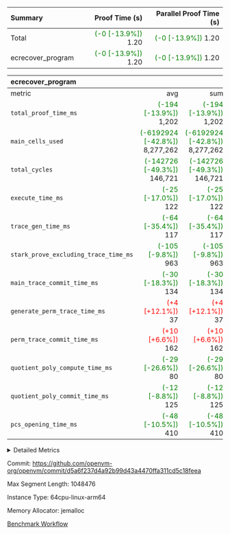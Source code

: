 | Summary | Proof Time (s) | Parallel Proof Time (s) |
|:---|---:|---:|
| Total | <span style='color: green'>(-0 [-13.9%])</span> 1.20 | <span style='color: green'>(-0 [-13.9%])</span> 1.20 |
| ecrecover_program | <span style='color: green'>(-0 [-13.9%])</span> 1.20 | <span style='color: green'>(-0 [-13.9%])</span> 1.20 |


| ecrecover_program |||||
|:---|---:|---:|---:|---:|
|metric|avg|sum|max|min|
| `total_proof_time_ms ` | <span style='color: green'>(-194 [-13.9%])</span> 1,202 | <span style='color: green'>(-194 [-13.9%])</span> 1,202 | <span style='color: green'>(-194 [-13.9%])</span> 1,202 | <span style='color: green'>(-194 [-13.9%])</span> 1,202 |
| `main_cells_used     ` | <span style='color: green'>(-6192924 [-42.8%])</span> 8,277,262 | <span style='color: green'>(-6192924 [-42.8%])</span> 8,277,262 | <span style='color: green'>(-6192924 [-42.8%])</span> 8,277,262 | <span style='color: green'>(-6192924 [-42.8%])</span> 8,277,262 |
| `total_cycles        ` | <span style='color: green'>(-142726 [-49.3%])</span> 146,721 | <span style='color: green'>(-142726 [-49.3%])</span> 146,721 | <span style='color: green'>(-142726 [-49.3%])</span> 146,721 | <span style='color: green'>(-142726 [-49.3%])</span> 146,721 |
| `execute_time_ms     ` | <span style='color: green'>(-25 [-17.0%])</span> 122 | <span style='color: green'>(-25 [-17.0%])</span> 122 | <span style='color: green'>(-25 [-17.0%])</span> 122 | <span style='color: green'>(-25 [-17.0%])</span> 122 |
| `trace_gen_time_ms   ` | <span style='color: green'>(-64 [-35.4%])</span> 117 | <span style='color: green'>(-64 [-35.4%])</span> 117 | <span style='color: green'>(-64 [-35.4%])</span> 117 | <span style='color: green'>(-64 [-35.4%])</span> 117 |
| `stark_prove_excluding_trace_time_ms` | <span style='color: green'>(-105 [-9.8%])</span> 963 | <span style='color: green'>(-105 [-9.8%])</span> 963 | <span style='color: green'>(-105 [-9.8%])</span> 963 | <span style='color: green'>(-105 [-9.8%])</span> 963 |
| `main_trace_commit_time_ms` | <span style='color: green'>(-30 [-18.3%])</span> 134 | <span style='color: green'>(-30 [-18.3%])</span> 134 | <span style='color: green'>(-30 [-18.3%])</span> 134 | <span style='color: green'>(-30 [-18.3%])</span> 134 |
| `generate_perm_trace_time_ms` | <span style='color: red'>(+4 [+12.1%])</span> 37 | <span style='color: red'>(+4 [+12.1%])</span> 37 | <span style='color: red'>(+4 [+12.1%])</span> 37 | <span style='color: red'>(+4 [+12.1%])</span> 37 |
| `perm_trace_commit_time_ms` | <span style='color: red'>(+10 [+6.6%])</span> 162 | <span style='color: red'>(+10 [+6.6%])</span> 162 | <span style='color: red'>(+10 [+6.6%])</span> 162 | <span style='color: red'>(+10 [+6.6%])</span> 162 |
| `quotient_poly_compute_time_ms` | <span style='color: green'>(-29 [-26.6%])</span> 80 | <span style='color: green'>(-29 [-26.6%])</span> 80 | <span style='color: green'>(-29 [-26.6%])</span> 80 | <span style='color: green'>(-29 [-26.6%])</span> 80 |
| `quotient_poly_commit_time_ms` | <span style='color: green'>(-12 [-8.8%])</span> 125 | <span style='color: green'>(-12 [-8.8%])</span> 125 | <span style='color: green'>(-12 [-8.8%])</span> 125 | <span style='color: green'>(-12 [-8.8%])</span> 125 |
| `pcs_opening_time_ms ` | <span style='color: green'>(-48 [-10.5%])</span> 410 | <span style='color: green'>(-48 [-10.5%])</span> 410 | <span style='color: green'>(-48 [-10.5%])</span> 410 | <span style='color: green'>(-48 [-10.5%])</span> 410 |



<details>
<summary>Detailed Metrics</summary>

| group | num_segments | keygen_time_ms | commit_exe_time_ms |
| --- | --- | --- | --- |
| ecrecover_program | 1 | 916 | 7 | 

| group | air_name | quotient_deg | interactions | constraints |
| --- | --- | --- | --- | --- |
| ecrecover_program | AccessAdapterAir<16> | 2 | 5 | 12 | 
| ecrecover_program | AccessAdapterAir<2> | 2 | 5 | 12 | 
| ecrecover_program | AccessAdapterAir<32> | 2 | 5 | 12 | 
| ecrecover_program | AccessAdapterAir<4> | 2 | 5 | 12 | 
| ecrecover_program | AccessAdapterAir<8> | 2 | 5 | 12 | 
| ecrecover_program | BitwiseOperationLookupAir<8> | 2 | 2 | 4 | 
| ecrecover_program | KeccakVmAir | 2 | 321 | 4,513 | 
| ecrecover_program | MemoryMerkleAir<8> | 2 | 4 | 39 | 
| ecrecover_program | PersistentBoundaryAir<8> | 2 | 3 | 7 | 
| ecrecover_program | PhantomAir | 2 | 3 | 5 | 
| ecrecover_program | Poseidon2PeripheryAir<BabyBearParameters>, 1> | 2 | 1 | 286 | 
| ecrecover_program | ProgramAir | 1 | 1 | 4 | 
| ecrecover_program | RangeTupleCheckerAir<2> | 1 | 1 | 4 | 
| ecrecover_program | Rv32HintStoreAir | 2 | 18 | 28 | 
| ecrecover_program | VariableRangeCheckerAir | 1 | 1 | 4 | 
| ecrecover_program | VmAirWrapper<Rv32BaseAluAdapterAir, BaseAluCoreAir<4, 8> | 2 | 20 | 37 | 
| ecrecover_program | VmAirWrapper<Rv32BaseAluAdapterAir, LessThanCoreAir<4, 8> | 2 | 18 | 40 | 
| ecrecover_program | VmAirWrapper<Rv32BaseAluAdapterAir, ShiftCoreAir<4, 8> | 2 | 24 | 91 | 
| ecrecover_program | VmAirWrapper<Rv32BranchAdapterAir, BranchEqualCoreAir<4> | 2 | 11 | 20 | 
| ecrecover_program | VmAirWrapper<Rv32BranchAdapterAir, BranchLessThanCoreAir<4, 8> | 2 | 13 | 35 | 
| ecrecover_program | VmAirWrapper<Rv32CondRdWriteAdapterAir, Rv32JalLuiCoreAir> | 2 | 10 | 18 | 
| ecrecover_program | VmAirWrapper<Rv32IsEqualModAdapterAir<2, 1, 32, 32>, ModularIsEqualCoreAir<32, 4, 8> | 2 | 25 | 225 | 
| ecrecover_program | VmAirWrapper<Rv32JalrAdapterAir, Rv32JalrCoreAir> | 2 | 16 | 20 | 
| ecrecover_program | VmAirWrapper<Rv32LoadStoreAdapterAir, LoadSignExtendCoreAir<4, 8> | 2 | 18 | 33 | 
| ecrecover_program | VmAirWrapper<Rv32LoadStoreAdapterAir, LoadStoreCoreAir<4> | 2 | 17 | 40 | 
| ecrecover_program | VmAirWrapper<Rv32MultAdapterAir, DivRemCoreAir<4, 8> | 2 | 25 | 84 | 
| ecrecover_program | VmAirWrapper<Rv32MultAdapterAir, MulHCoreAir<4, 8> | 2 | 24 | 31 | 
| ecrecover_program | VmAirWrapper<Rv32MultAdapterAir, MultiplicationCoreAir<4, 8> | 2 | 19 | 19 | 
| ecrecover_program | VmAirWrapper<Rv32RdWriteAdapterAir, Rv32AuipcCoreAir> | 2 | 12 | 14 | 
| ecrecover_program | VmAirWrapper<Rv32VecHeapAdapterAir<1, 2, 2, 32, 32>, FieldExpressionCoreAir> | 2 | 415 | 480 | 
| ecrecover_program | VmAirWrapper<Rv32VecHeapAdapterAir<2, 1, 1, 32, 32>, FieldExpressionCoreAir> | 2 | 158 | 190 | 
| ecrecover_program | VmAirWrapper<Rv32VecHeapAdapterAir<2, 2, 2, 32, 32>, FieldExpressionCoreAir> | 2 | 428 | 457 | 
| ecrecover_program | VmConnectorAir | 2 | 5 | 11 | 

| group | air_name | segment | rows | prep_cols | perm_cols | main_cols | cells |
| --- | --- | --- | --- | --- | --- | --- | --- |
| ecrecover_program | AccessAdapterAir<16> | 0 | 4,096 |  | 16 | 25 | 167,936 | 
| ecrecover_program | AccessAdapterAir<32> | 0 | 2,048 |  | 16 | 41 | 116,736 | 
| ecrecover_program | AccessAdapterAir<4> | 0 | 64 |  | 16 | 13 | 1,856 | 
| ecrecover_program | AccessAdapterAir<8> | 0 | 8,192 |  | 16 | 17 | 270,336 | 
| ecrecover_program | BitwiseOperationLookupAir<8> | 0 | 65,536 | 3 | 8 | 2 | 655,360 | 
| ecrecover_program | KeccakVmAir | 0 | 128 |  | 1,056 | 3,163 | 540,032 | 
| ecrecover_program | MemoryMerkleAir<8> | 0 | 4,096 |  | 16 | 32 | 196,608 | 
| ecrecover_program | PersistentBoundaryAir<8> | 0 | 4,096 |  | 12 | 20 | 131,072 | 
| ecrecover_program | PhantomAir | 0 | 16 |  | 12 | 6 | 288 | 
| ecrecover_program | Poseidon2PeripheryAir<BabyBearParameters>, 1> | 0 | 4,096 |  | 8 | 300 | 1,261,568 | 
| ecrecover_program | ProgramAir | 0 | 16,384 |  | 8 | 10 | 294,912 | 
| ecrecover_program | RangeTupleCheckerAir<2> | 0 | 524,288 | 2 | 8 | 1 | 4,718,592 | 
| ecrecover_program | Rv32HintStoreAir | 0 | 256 |  | 44 | 32 | 19,456 | 
| ecrecover_program | VariableRangeCheckerAir | 0 | 262,144 | 2 | 8 | 1 | 2,359,296 | 
| ecrecover_program | VmAirWrapper<Rv32BaseAluAdapterAir, BaseAluCoreAir<4, 8> | 0 | 65,536 |  | 52 | 36 | 5,767,168 | 
| ecrecover_program | VmAirWrapper<Rv32BaseAluAdapterAir, LessThanCoreAir<4, 8> | 0 | 4,096 |  | 40 | 37 | 315,392 | 
| ecrecover_program | VmAirWrapper<Rv32BaseAluAdapterAir, ShiftCoreAir<4, 8> | 0 | 16,384 |  | 52 | 53 | 1,720,320 | 
| ecrecover_program | VmAirWrapper<Rv32BranchAdapterAir, BranchEqualCoreAir<4> | 0 | 32,768 |  | 28 | 26 | 1,769,472 | 
| ecrecover_program | VmAirWrapper<Rv32BranchAdapterAir, BranchLessThanCoreAir<4, 8> | 0 | 4,096 |  | 32 | 32 | 262,144 | 
| ecrecover_program | VmAirWrapper<Rv32CondRdWriteAdapterAir, Rv32JalLuiCoreAir> | 0 | 8,192 |  | 28 | 18 | 376,832 | 
| ecrecover_program | VmAirWrapper<Rv32IsEqualModAdapterAir<2, 1, 32, 32>, ModularIsEqualCoreAir<32, 4, 8> | 0 | 4,096 |  | 56 | 166 | 909,312 | 
| ecrecover_program | VmAirWrapper<Rv32JalrAdapterAir, Rv32JalrCoreAir> | 0 | 4,096 |  | 36 | 28 | 262,144 | 
| ecrecover_program | VmAirWrapper<Rv32LoadStoreAdapterAir, LoadSignExtendCoreAir<4, 8> | 0 | 4,096 |  | 52 | 36 | 360,448 | 
| ecrecover_program | VmAirWrapper<Rv32LoadStoreAdapterAir, LoadStoreCoreAir<4> | 0 | 65,536 |  | 52 | 41 | 6,094,848 | 
| ecrecover_program | VmAirWrapper<Rv32MultAdapterAir, MulHCoreAir<4, 8> | 0 | 8 |  | 72 | 39 | 888 | 
| ecrecover_program | VmAirWrapper<Rv32MultAdapterAir, MultiplicationCoreAir<4, 8> | 0 | 32 |  | 52 | 31 | 2,656 | 
| ecrecover_program | VmAirWrapper<Rv32RdWriteAdapterAir, Rv32AuipcCoreAir> | 0 | 2,048 |  | 28 | 20 | 98,304 | 
| ecrecover_program | VmAirWrapper<Rv32VecHeapAdapterAir<1, 2, 2, 32, 32>, FieldExpressionCoreAir> | 0 | 2,048 |  | 836 | 547 | 2,832,384 | 
| ecrecover_program | VmAirWrapper<Rv32VecHeapAdapterAir<2, 1, 1, 32, 32>, FieldExpressionCoreAir> | 0 | 32 |  | 320 | 263 | 18,656 | 
| ecrecover_program | VmAirWrapper<Rv32VecHeapAdapterAir<2, 2, 2, 32, 32>, FieldExpressionCoreAir> | 0 | 1,024 |  | 860 | 625 | 1,520,640 | 
| ecrecover_program | VmConnectorAir | 0 | 2 | 1 | 16 | 5 | 42 | 

| group | segment | trace_gen_time_ms | total_proof_time_ms | total_cycles | total_cells | stark_prove_excluding_trace_time_ms | quotient_poly_compute_time_ms | quotient_poly_commit_time_ms | perm_trace_commit_time_ms | pcs_opening_time_ms | main_trace_commit_time_ms | main_cells_used | generate_perm_trace_time_ms | execute_time_ms |
| --- | --- | --- | --- | --- | --- | --- | --- | --- | --- | --- | --- | --- | --- | --- |
| ecrecover_program | 0 | 117 | 1,202 | 146,721 | 33,071,514 | 963 | 80 | 125 | 162 | 410 | 134 | 8,277,262 | 37 | 122 | 

| group | segment | trace_height_constraint | weighted_sum | threshold |
| --- | --- | --- | --- | --- |
| ecrecover_program | 0 | 0 | 429,124 | 2,013,265,921 | 
| ecrecover_program | 0 | 1 | 1,263,952 | 2,013,265,921 | 
| ecrecover_program | 0 | 2 | 214,562 | 2,013,265,921 | 
| ecrecover_program | 0 | 3 | 2,683,740 | 2,013,265,921 | 
| ecrecover_program | 0 | 4 | 16,384 | 2,013,265,921 | 
| ecrecover_program | 0 | 5 | 8,192 | 2,013,265,921 | 
| ecrecover_program | 0 | 6 | 483,544 | 2,013,265,921 | 
| ecrecover_program | 0 | 7 | 192 | 2,013,265,921 | 
| ecrecover_program | 0 | 8 | 6,037,674 | 2,013,265,921 | 

</details>


Commit: https://github.com/openvm-org/openvm/commit/d5a6f237d4a92b99d43a4470ffa311cd5c18feea

Max Segment Length: 1048476

Instance Type: 64cpu-linux-arm64

Memory Allocator: jemalloc

[Benchmark Workflow](https://github.com/openvm-org/openvm/actions/runs/15433916154)

